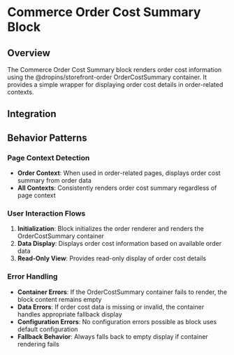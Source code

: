 # Commerce Order Cost Summary Block

## Overview

The Commerce Order Cost Summary block renders order cost information using the @dropins/storefront-order OrderCostSummary container. It provides a simple wrapper for displaying order cost details in order-related contexts.

## Integration

<!-- ### Block Configuration

No block configuration is read via `readBlockConfig()`.

### URL Parameters

No URL parameters directly affect this block's behavior.

### Local Storage

No localStorage keys are used by this block.

### Events

#### Event Listeners

No direct event listeners are implemented in this block.

#### Event Emitters

No events are emitted by this block. -->

## Behavior Patterns

### Page Context Detection

- **Order Context**: When used in order-related pages, displays order cost summary from order data
- **All Contexts**: Consistently renders order cost summary regardless of page context

### User Interaction Flows

1. **Initialization**: Block initializes the order renderer and renders the OrderCostSummary container
2. **Data Display**: Displays order cost information based on available order data
3. **Read-Only View**: Provides read-only display of order cost details

### Error Handling

- **Container Errors**: If the OrderCostSummary container fails to render, the block content remains empty
- **Data Errors**: If order cost data is missing or invalid, the container handles appropriate fallback display
- **Configuration Errors**: No configuration errors possible as block uses default configuration
- **Fallback Behavior**: Always falls back to empty display if container rendering fails

